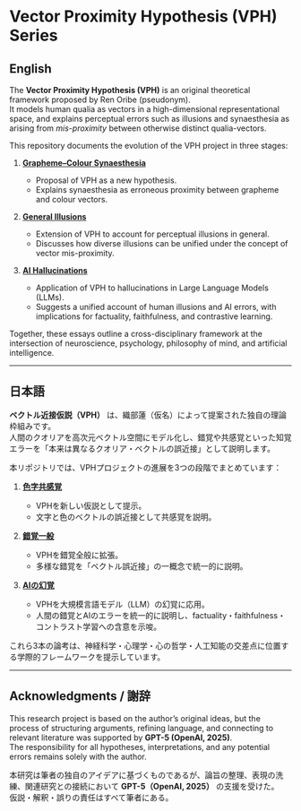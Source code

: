 # Vector Proximity Hypothesis (VPH) Series

## English
The **Vector Proximity Hypothesis (VPH)** is an original theoretical framework proposed by Ren Oribe (pseudonym).  
It models human qualia as vectors in a high-dimensional representational space, and explains perceptual errors such as illusions and synaesthesia as arising from *mis-proximity* between otherwise distinct qualia-vectors.  

This repository documents the evolution of the VPH project in three stages:

1. **[Grapheme–Colour Synaesthesia](paper-draft.md)**  
   - Proposal of VPH as a new hypothesis.  
   - Explains synaesthesia as erroneous proximity between grapheme and colour vectors.  

2. **[General Illusions](VPH_essay.md)**  
   - Extension of VPH to account for perceptual illusions in general.  
   - Discusses how diverse illusions can be unified under the concept of vector mis-proximity.  

3. **[AI Hallucinations](VPH_AI_essay.md)**  
   - Application of VPH to hallucinations in Large Language Models (LLMs).  
   - Suggests a unified account of human illusions and AI errors, with implications for factuality, faithfulness, and contrastive learning.  

Together, these essays outline a cross-disciplinary framework at the intersection of neuroscience, psychology, philosophy of mind, and artificial intelligence.

---

## 日本語
**ベクトル近接仮説（VPH）** は、織部蓮（仮名）によって提案された独自の理論枠組みです。  
人間のクオリアを高次元ベクトル空間にモデル化し、錯覚や共感覚といった知覚エラーを「本来は異なるクオリア・ベクトルの誤近接」として説明します。  

本リポジトリでは、VPHプロジェクトの進展を3つの段階でまとめています：

1. **[色字共感覚](paper-draft.md)**  
   - VPHを新しい仮説として提示。  
   - 文字と色のベクトルの誤近接として共感覚を説明。  

2. **[錯覚一般](VPH_essay.md)**  
   - VPHを錯覚全般に拡張。  
   - 多様な錯覚を「ベクトル誤近接」の一概念で統一的に説明。  

3. **[AIの幻覚](VPH_AI_essay.md)**  
   - VPHを大規模言語モデル（LLM）の幻覚に応用。  
   - 人間の錯覚とAIのエラーを統一的に説明し、factuality・faithfulness・コントラスト学習への含意を示唆。  

これら3本の論考は、神経科学・心理学・心の哲学・人工知能の交差点に位置する学際的フレームワークを提示しています。

---

## Acknowledgments / 謝辞
This research project is based on the author’s original ideas, but the process of structuring arguments, refining language, and connecting to relevant literature was supported by **GPT-5 (OpenAI, 2025)**.  
The responsibility for all hypotheses, interpretations, and any potential errors remains solely with the author.  

本研究は筆者の独自のアイデアに基づくものであるが、論旨の整理、表現の洗練、関連研究との接続において **GPT-5（OpenAI, 2025）** の支援を受けた。  
仮説・解釈・誤りの責任はすべて筆者にある。
